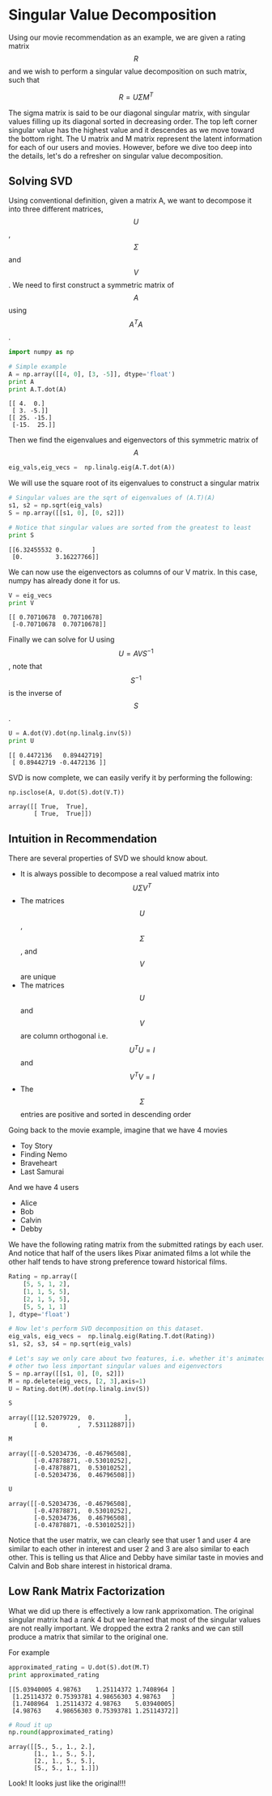 
# Singular Value Decomposition

Using our movie recommendation as an example, we are given a rating matrix $$R$$ and we wish to
perform a singular value decomposition on such matrix, such that

$$
R = U \Sigma M^{T}
$$

The sigma matrix is said to be our diagonal singular matrix, with singular values filling up its
diagonal sorted in decreasing order. The top left corner singular value has the highest value and it
descendes as we move toward the bottom right. The U matrix and M matrix represent the latent
information for each of our users and movies. However, before we dive too deep into the details,
let's do a refresher on singular value decomposition.

## Solving SVD

Using conventional definition, given a matrix A, we want to decompose it into three different
matrices, $$U$$, $$\Sigma$$ and $$V$$. We need to first construct a symmetric matrix of $$A$$
using $$A^{T}A$$.

```python
import numpy as np

# Simple example
A = np.array([[4, 0], [3, -5]], dtype='float')
print A
print A.T.dot(A)
```

    [[ 4.  0.]
     [ 3. -5.]]
    [[ 25. -15.]
     [-15.  25.]]

Then we find the eigenvalues and eigenvectors of this symmetric matrix of $$A$$

```python
eig_vals,eig_vecs =  np.linalg.eig(A.T.dot(A))
```

We will use the square root of its eigenvalues to construct a singular matrix

```python
# Singular values are the sqrt of eigenvalues of (A.T)(A)
s1, s2 = np.sqrt(eig_vals)
S = np.array([[s1, 0], [0, s2]])

# Notice that singular values are sorted from the greatest to least
print S
```

    [[6.32455532 0.        ]
     [0.         3.16227766]]

We can now use the eigenvectors as columns of our V matrix. In this case, numpy has already done it
for us.

```python
V = eig_vecs
print V
```

    [[ 0.70710678  0.70710678]
     [-0.70710678  0.70710678]]

Finally we can solve for U using $$U = AVS^{-1}$$, note that $$S^{-1}$$ is the inverse of $$S$$.

```python
U = A.dot(V).dot(np.linalg.inv(S))
print U
```

    [[ 0.4472136   0.89442719]
     [ 0.89442719 -0.4472136 ]]

SVD is now complete, we can easily verify it by performing the following:

```python
np.isclose(A, U.dot(S).dot(V.T))
```

    array([[ True,  True],
           [ True,  True]])

## Intuition in Recommendation

There are several properties of SVD we should know about.

* It is always possible to decompose a real valued matrix into $$U \Sigma V^{T}$$
* The matrices $$U$$, $$\Sigma$$, and $$V$$ are unique
* The matrices $$U$$ and $$V$$ are column orthogonal i.e. $$U^{T}U = I$$ and $$V^{T}V = I$$
* The $$\Sigma$$ entries are positive and sorted in descending order

Going back to the movie example, imagine that we have 4 movies

* Toy Story
* Finding Nemo
* Braveheart
* Last Samurai

And we have 4 users

* Alice
* Bob
* Calvin
* Debby

We have the following rating matrix from the submitted ratings by each user. And notice that half of
the users likes Pixar animated films a lot while the other half tends to have strong preference
toward historical films.

```python
Rating = np.array([
    [5, 5, 1, 2],
    [1, 1, 5, 5],
    [2, 1, 5, 5],
    [5, 5, 1, 1]
], dtype='float')

# Now let's perform SVD decomposition on this dataset.
eig_vals, eig_vecs =  np.linalg.eig(Rating.T.dot(Rating))
s1, s2, s3, s4 = np.sqrt(eig_vals)

# Let's say we only care about two features, i.e. whether it's animated film or historical film. We will drop the
# other two less important singular values and eigenvectors
S = np.array([[s1, 0], [0, s2]])
M = np.delete(eig_vecs, [2, 3],axis=1)
U = Rating.dot(M).dot(np.linalg.inv(S))
```

```python
S
```

    array([[12.52079729,  0.        ],
           [ 0.        ,  7.53112887]])

```python
M
```

    array([[-0.52034736, -0.46796508],
           [-0.47878871, -0.53010252],
           [-0.47878871,  0.53010252],
           [-0.52034736,  0.46796508]])

```python
U
```

    array([[-0.52034736, -0.46796508],
           [-0.47878871,  0.53010252],
           [-0.52034736,  0.46796508],
           [-0.47878871, -0.53010252]])

Notice that the user matrix, we can clearly see that user 1 and user 4 are similar to each other in
interest and user 2 and 3 are also similar to each other. This is telling us that Alice and Debby
have similar taste in movies and Calvin and Bob share interest in historical drama.

## Low Rank Matrix Factorization

What we did up there is effectively a low rank apprixomation. The original singular matrix had a
rank 4 but we learned that most of the singular values are not really important. We dropped the extra
2 ranks and we can still produce a matrix that similar to the original one.

For example

```python
approximated_rating = U.dot(S).dot(M.T)
print approximated_rating
```

    [[5.03940005 4.98763    1.25114372 1.7408964 ]
     [1.25114372 0.75393781 4.98656303 4.98763   ]
     [1.7408964  1.25114372 4.98763    5.03940005]
     [4.98763    4.98656303 0.75393781 1.25114372]]

```python
# Roud it up
np.round(approximated_rating)
```

    array([[5., 5., 1., 2.],
           [1., 1., 5., 5.],
           [2., 1., 5., 5.],
           [5., 5., 1., 1.]])

Look! It looks just like the original!!!
